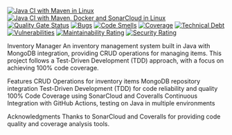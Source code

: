 [![Java CI with Maven in Linux](https://github.com/muswarali/inventorymanager/actions/workflows/maven.yml/badge.svg)](https://github.com/muswarali/inventorymanager/actions/workflows/maven.yml) [![Java CI with Maven, Docker and SonarCloud in Linux](https://github.com/muswarali/inventorymanager/actions/workflows/sonar.yml/badge.svg)](https://github.com/muswarali/inventorymanager/actions/workflows/sonar.yml)
[![Quality Gate Status](https://sonarcloud.io/api/project_badges/measure?project=muswarali_inventorymanager&metric=alert_status)](https://sonarcloud.io/summary/new_code?id=muswarali_inventorymanager) [![Bugs](https://sonarcloud.io/api/project_badges/measure?project=muswarali_inventorymanager&metric=bugs)](https://sonarcloud.io/summary/new_code?id=muswarali_inventorymanager) [![Code Smells](https://sonarcloud.io/api/project_badges/measure?project=muswarali_inventorymanager&metric=code_smells)](https://sonarcloud.io/summary/new_code?id=muswarali_inventorymanager) [![Coverage](https://sonarcloud.io/api/project_badges/measure?project=muswarali_inventorymanager&metric=coverage)](https://sonarcloud.io/summary/new_code?id=muswarali_inventorymanager) [![Technical Debt](https://sonarcloud.io/api/project_badges/measure?project=muswarali_inventorymanager&metric=sqale_index)](https://sonarcloud.io/summary/new_code?id=muswarali_inventorymanager) [![Vulnerabilities](https://sonarcloud.io/api/project_badges/measure?project=muswarali_inventorymanager&metric=vulnerabilities)](https://sonarcloud.io/summary/new_code?id=muswarali_inventorymanager) [![Maintainability Rating](https://sonarcloud.io/api/project_badges/measure?project=muswarali_inventorymanager&metric=sqale_rating)](https://sonarcloud.io/summary/new_code?id=muswarali_inventorymanager) [![Security Rating](https://sonarcloud.io/api/project_badges/measure?project=muswarali_inventorymanager&metric=security_rating)](https://sonarcloud.io/summary/new_code?id=muswarali_inventorymanager)

Inventory Manager
An inventory management system built in Java with MongoDB integration, providing CRUD operations for managing items. This project follows a Test-Driven Development (TDD) approach, with a focus on achieving 100% code coverage.

Features
CRUD Operations for inventory items
MongoDB repository integration
Test-Driven Development (TDD) for code reliability and quality
100% Code Coverage using SonarCloud and Coveralls
Continuous Integration with GitHub Actions, testing on Java in multiple environments



Acknowledgments
Thanks to SonarCloud and Coveralls for providing code quality and coverage analysis tools.